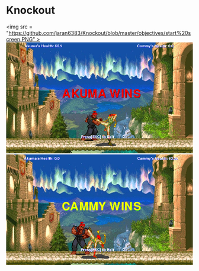 # Knockout
<img src = "https://github.com/jaran6383/Knockout/blob/master/objectives/start%20screen.PNG" >
<img src = "https://github.com/jaran6383/Knockout/blob/master/objectives/akuma%20wins%20screen.PNG" >
<img src = "https://github.com/jaran6383/Knockout/blob/master/objectives/cammy%20wins%20screen.PNG" >
